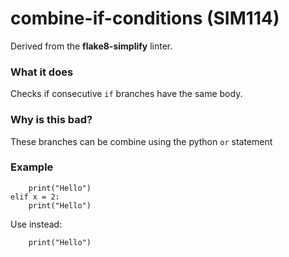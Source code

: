 # combine-if-conditions (SIM114)

Derived from the **flake8-simplify** linter.

### What it does
Checks if consecutive `if` branches have the same body.

### Why is this bad?
These branches can be combine using the python `or` statement

### Example
```if x = 1:
    print("Hello")
elif x = 2:
    print("Hello")
```

Use instead:
```if x = 1 or x = 2
    print("Hello")
```